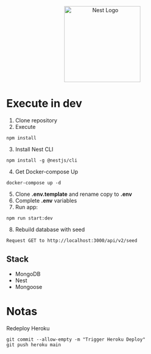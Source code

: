 <p align="center">
  <a href="http://nestjs.com/" target="blank"><img src="https://nestjs.com/img/logo-small.svg" width="200" alt="Nest Logo" /></a>
</p>

# Execute in dev

1. Clone repository
2. Execute
```
npm install
```
3. Install Nest CLI
```
npm install -g @nestjs/cli
```
4. Get Docker-compose Up
```
docker-compose up -d
```
5. Clone __.env.template__ and rename copy to __.env__
6. Complete __.env__ variables
7. Run app:
```
npm run start:dev
```
8. Rebuild database with seed
```
Request GET to http://localhost:3000/api/v2/seed
```


## Stack
* MongoDB
* Nest
* Mongoose

# Notas
Redeploy Heroku
```
git commit --allow-empty -m "Trigger Heroku Deploy"
git push heroku main
```